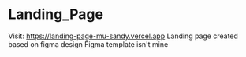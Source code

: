 # Landing_Page
Visit: https://landing-page-mu-sandy.vercel.app
Landing page created based on figma design
Figma template isn't mine

